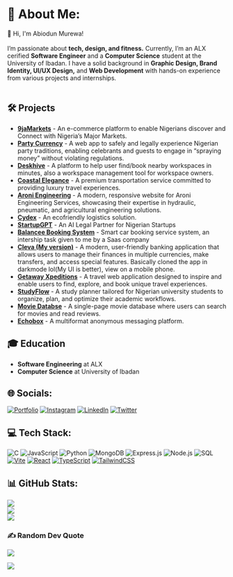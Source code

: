 # 💫 About Me:
👋 Hi, I'm Abiodun Murewa!<br><br>I’m passionate about **tech, design, and fitness.** Currently, I’m an ALX cerified **Software Engineer** and a **Computer Science** student at the University of Ibadan. I have a solid background in **Graphic Design, Brand Identity, UI/UX Design,** and **Web Development** with hands-on experience from various projects and internships.<br><br>

## 🛠️ **Projects**
- **[9jaMarkets](https://www.9jamarkets.com/)** - An e-commerce platform to enable Nigerians discover and Connect with Nigeria’s Major Markets.
- **[Party Currency](https://party-currency-app.vercel.app/)** - A web app to safely and legally experience Nigerian party traditions, enabling celebrants and guests to engage in “spraying money” without violating regulations.
- **[Deskhive](https://deskhive.ng/)** - A platform to help user find/book nearby workspaces in minutes, also a workspace management tool for workspace owners.
- **[Coastal Elegance](https://www.coastalelegance.co.za/)** - A premium transportation service committed to providing luxury travel experiences.
- **[Aroni Engineering](http://aroni-engineering.com/)** - A modern, responsive website for Aroni Engineering Services, showcasing their expertise in hydraulic, pneumatic, and agricultural engineering solutions.
- **[Cydex](https://cydex-omega.vercel.app/)** - An ecofriendly logistics solution.
- **[StartupGPT](https://startupgpt.vercel.app/)** - An AI Legal Partner for Nigerian Startups
- **[Balancee Booking System](https://balancee-booking.vercel.app/)** - Smart car booking service system, an intership task given to me by a Saas company
- **[Cleva (My version)](https://cleava.vercel.app/home)** - A modern, user-friendly banking application that allows users to manage their finances in multiple currencies, make transfers, and access special features. Basically cloned the app in darkmode lol(My UI is better), view on a mobile phone.
- **[Getaway Xpeditions](https://getaway-xpeditions.vercel.app/)** - A travel web application designed to inspire and enable users to find, explore, and book unique travel experiences.
- **[StudyFlow](https://studyflow-five.vercel.app/)** - A study planner tailored for Nigerian university students to organize, plan, and optimize their academic workflows.
- **[Movie Databse](https://movieminglereview.netlify.app/)** - A single-page movie database where users can search for movies and read reviews.
- **[Echobox](https://echobox-ten.vercel.app/)** - A multiformat anonymous messaging platform.

## 🎓 **Education**
- **Software Engineering** at ALX
- **Computer Science** at University of Ibadan

## 🌐 Socials:
[![Portfolio](https://img.shields.io/badge/Behance-1769ff?logo=behance&logoColor=white)](https://behance.net/https://www.behance.net/cybersmith) 
[![Instagram](https://img.shields.io/badge/Instagram-%23E4405F.svg?logo=Instagram&logoColor=white)](https://instagram.com/https://www.instagram.com/cybersmith_studios/) 
[![LinkedIn](https://img.shields.io/badge/LinkedIn-%230077B5.svg?logo=linkedin&logoColor=white)](https://linkedin.com/in/https://www.linkedin.com/in/oluwamurewa/) 
[![Twitter](https://img.shields.io/badge/Twitter-%23000000.svg?logo=X&logoColor=white)](https://x.com/_cybersmith)

## 💻 Tech Stack:
![C](https://img.shields.io/badge/c-%2300599C.svg?style=for-the-badge&logo=c&logoColor=white) ![JavaScript](https://img.shields.io/badge/javascript-%23323330.svg?style=for-the-badge&logo=javascript&logoColor=%23F7DF1E) ![Python](https://img.shields.io/badge/python-3670A0?style=for-the-badge&logo=python&logoColor=ffdd54) ![MongoDB](https://img.shields.io/badge/mongodb-%2347A248.svg?style=for-the-badge&logo=mongodb&logoColor=white) ![Express.js](https://img.shields.io/badge/express.js-%23404d59.svg?style=for-the-badge&logo=express&logoColor=%2361DAFB) ![Node.js](https://img.shields.io/badge/node.js-%23339933.svg?style=for-the-badge&logo=node.js&logoColor=white) ![SQL](https://img.shields.io/badge/sql-%2300758F.svg?style=for-the-badge&logo=postgresql&logoColor=white) [![Vite](https://img.shields.io/badge/vite-%23646CFF.svg?style=flat&logo=vite&logoColor=white)](https://vitejs.dev/) [![React](https://img.shields.io/badge/react-%2320232a.svg?style=flat&logo=react&logoColor=%2361DAFB)](https://reactjs.org/) [![TypeScript](https://img.shields.io/badge/typescript-%23007ACC.svg?style=flat&logo=typescript&logoColor=white)](https://www.typescriptlang.org/) [![TailwindCSS](https://img.shields.io/badge/tailwindcss-%2338B2AC.svg?style=flat&logo=tailwind-css&logoColor=white)](https://tailwindcss.com/)

## 📊 GitHub Stats:
![](https://github-readme-stats.vercel.app/api?username=Psybah&theme=dark&hide_border=false&include_all_commits=false&count_private=false)<br/>
![](https://github-readme-streak-stats.herokuapp.com/?user=Psybah&theme=dark&hide_border=false)<br/>
![](https://github-readme-stats.vercel.app/api/top-langs/?username=Psybah&theme=dark&hide_border=false&include_all_commits=false&count_private=false&layout=compact)


### ✍️ Random Dev Quote
![](https://quotes-github-readme.vercel.app/api?type=horizontal&theme=radical)


[![](https://visitcount.itsvg.in/api?id=Psybah&icon=0&color=13)](https://visitcount.itsvg.in)

<!-- Proudly created with GPRM ( https://gprm.itsvg.in ) -->

<!---
Psybah/Psybah is a ✨ special ✨ repository because its `README.md` (this file) appears on your GitHub profile.
You can click the Preview link to take a look at your changes.
--->
